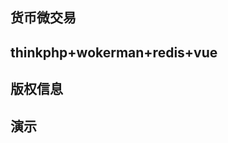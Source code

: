 ## 货币微交易

## thinkphp+wokerman+redis+vue


 
## 版权信息


## 演示

<img data-toggle="fancybox" data-fancybox-group="gallery" href="http://yun.topthink.com/Uploads/Editor/2017-06-28/59533629e819e.png" src="http://yun.topthink.com/Uploads/Editor/2017-06-28/59533629e819e.png" alt="">
<img data-toggle="fancybox" data-fancybox-group="gallery" href="http://yun.topthink.com/Uploads/Editor/2017-06-28/5953368b00695.png" src="http://yun.topthink.com/Uploads/Editor/2017-06-28/5953368b00695.png" alt="">


 <img data-toggle="fancybox" data-fancybox-group="gallery" href="http://yun.topthink.com/Uploads/Editor/2017-06-28/5953363ca5419.png" src="http://yun.topthink.com/Uploads/Editor/2017-06-28/5953363ca5419.png" alt="">
 
<img data-toggle="fancybox" data-fancybox-group="gallery" href="http://yun.topthink.com/Uploads/Editor/2017-06-28/5953364936330.png" src="http://yun.topthink.com/Uploads/Editor/2017-06-28/5953364936330.png" alt="">
 

<img data-toggle="fancybox" data-fancybox-group="gallery" href="http://yun.topthink.com/Uploads/Editor/2017-06-28/59533655b607c.png" src="http://yun.topthink.com/Uploads/Editor/2017-06-28/59533655b607c.png" alt="">


<img data-toggle="fancybox" data-fancybox-group="gallery" href="http://yun.topthink.com/Uploads/Editor/2017-06-28/5953369dd8eea.png" src="http://yun.topthink.com/Uploads/Editor/2017-06-28/5953369dd8eea.png" alt="">


<img data-toggle="fancybox" data-fancybox-group="gallery" href="http://yun.topthink.com/Uploads/Editor/2017-06-28/595336acb8e0c.png" src="http://yun.topthink.com/Uploads/Editor/2017-06-28/595336acb8e0c.png" alt="">


<img data-toggle="fancybox" data-fancybox-group="gallery" href="http://yun.topthink.com/Uploads/Editor/2017-06-28/595336c1da041.png" src="http://yun.topthink.com/Uploads/Editor/2017-06-28/595336c1da041.png" alt="">


<img data-toggle="fancybox" data-fancybox-group="gallery" href="http://yun.topthink.com/Uploads/Editor/2017-06-28/5953399ff2d0d.png" src="http://yun.topthink.com/Uploads/Editor/2017-06-28/5953399ff2d0d.png" alt="">

<img data-toggle="fancybox" data-fancybox-group="gallery" href="http://yun.topthink.com/Uploads/Editor/2017-06-28/59533a9d4c0ba.png" src="http://yun.topthink.com/Uploads/Editor/2017-06-28/59533a9d4c0ba.png" alt="">


